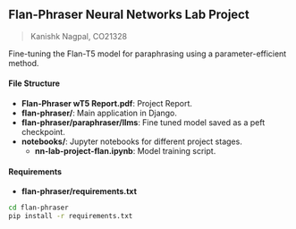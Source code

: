 ## Flan-Phraser Neural Networks Lab Project
> Kanishk Nagpal, CO21328

Fine-tuning the Flan-T5 model for paraphrasing using a parameter-efficient method.

#### File Structure

- **Flan-Phraser wT5 Report.pdf**: Project Report.
- **flan-phraser/**: Main application in Django.
- **flan-phraser/paraphraser/llms**: Fine tuned model saved as a peft checkpoint.
- **notebooks/**: Jupyter notebooks for different project stages.
  - **nn-lab-project-flan.ipynb**: Model training script.

#### Requirements
- **flan-phraser/requirements.txt**
```bash
cd flan-phraser
pip install -r requirements.txt
```
